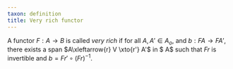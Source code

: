 ```yaml
---
taxon: definition
title: Very rich functor
---
```


A functor $F :  A \to B$ is called *very rich* if for all $A,A'\in A_o$, and $b : FA\to FA'$, there exists a span $A\xleftarrow{r} V \xto{r'} A'$ in $ A$ such that $Fr$ is invertible and $b = Fr'\circ (Fr)^{-1}$.